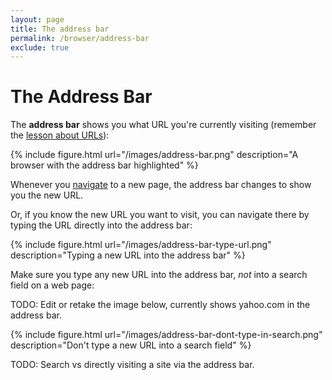 ```yaml
---
layout: page
title: The address bar
permalink: /browser/address-bar
exclude: true
---
```


# The Address Bar

The **address bar** shows you what URL you're currently visiting (remember the [lesson about URLs](/how-the-internet-works/urls)):

{% include figure.html url="/images/address-bar.png" description="A browser with the address bar highlighted" %}

Whenever you [navigate](/navigation) to a new page, the address bar changes to show you the new URL.

Or, if you know the new URL you want to visit, you can navigate there by typing the URL directly into the address bar:

{% include figure.html url="/images/address-bar-type-url.png" description="Typing a new URL into the address bar" %}

Make sure you type any new URL into the address bar, *not* into a search field on a web page:

TODO: Edit or retake the image below, currently shows yahoo.com in the address bar.

{% include figure.html url="/images/address-bar-dont-type-in-search.png" description="Don't type a new URL into a search field" %}

TODO: Search vs directly visiting a site via the address bar. 